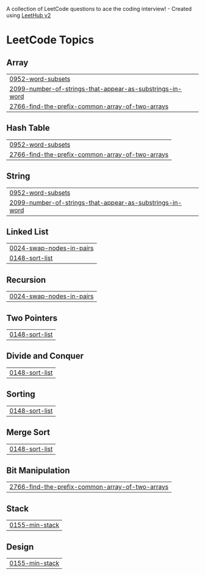 A collection of LeetCode questions to ace the coding interview! - Created using [LeetHub v2](https://github.com/arunbhardwaj/LeetHub-2.0)
<!---LeetCode Topics Start-->
# LeetCode Topics
## Array
|  |
| ------- |
| [0952-word-subsets](https://github.com/raghu300505/LeetCode_Solution/tree/master/0952-word-subsets) |
| [2099-number-of-strings-that-appear-as-substrings-in-word](https://github.com/raghu300505/LeetCode_Solution/tree/master/2099-number-of-strings-that-appear-as-substrings-in-word) |
| [2766-find-the-prefix-common-array-of-two-arrays](https://github.com/raghu300505/LeetCode_Solution/tree/master/2766-find-the-prefix-common-array-of-two-arrays) |
## Hash Table
|  |
| ------- |
| [0952-word-subsets](https://github.com/raghu300505/LeetCode_Solution/tree/master/0952-word-subsets) |
| [2766-find-the-prefix-common-array-of-two-arrays](https://github.com/raghu300505/LeetCode_Solution/tree/master/2766-find-the-prefix-common-array-of-two-arrays) |
## String
|  |
| ------- |
| [0952-word-subsets](https://github.com/raghu300505/LeetCode_Solution/tree/master/0952-word-subsets) |
| [2099-number-of-strings-that-appear-as-substrings-in-word](https://github.com/raghu300505/LeetCode_Solution/tree/master/2099-number-of-strings-that-appear-as-substrings-in-word) |
## Linked List
|  |
| ------- |
| [0024-swap-nodes-in-pairs](https://github.com/raghu300505/LeetCode_Solution/tree/master/0024-swap-nodes-in-pairs) |
| [0148-sort-list](https://github.com/raghu300505/LeetCode_Solution/tree/master/0148-sort-list) |
## Recursion
|  |
| ------- |
| [0024-swap-nodes-in-pairs](https://github.com/raghu300505/LeetCode_Solution/tree/master/0024-swap-nodes-in-pairs) |
## Two Pointers
|  |
| ------- |
| [0148-sort-list](https://github.com/raghu300505/LeetCode_Solution/tree/master/0148-sort-list) |
## Divide and Conquer
|  |
| ------- |
| [0148-sort-list](https://github.com/raghu300505/LeetCode_Solution/tree/master/0148-sort-list) |
## Sorting
|  |
| ------- |
| [0148-sort-list](https://github.com/raghu300505/LeetCode_Solution/tree/master/0148-sort-list) |
## Merge Sort
|  |
| ------- |
| [0148-sort-list](https://github.com/raghu300505/LeetCode_Solution/tree/master/0148-sort-list) |
## Bit Manipulation
|  |
| ------- |
| [2766-find-the-prefix-common-array-of-two-arrays](https://github.com/raghu300505/LeetCode_Solution/tree/master/2766-find-the-prefix-common-array-of-two-arrays) |
## Stack
|  |
| ------- |
| [0155-min-stack](https://github.com/raghu300505/LeetCode_Solution/tree/master/0155-min-stack) |
## Design
|  |
| ------- |
| [0155-min-stack](https://github.com/raghu300505/LeetCode_Solution/tree/master/0155-min-stack) |
<!---LeetCode Topics End-->